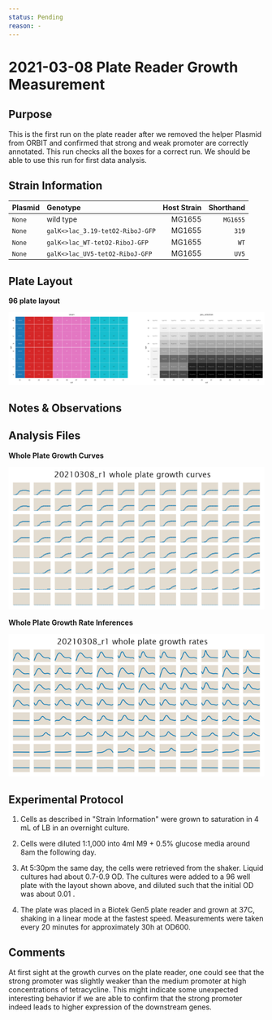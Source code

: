```yaml
---
status: Pending
reason: -
---
```


# 2021-03-08 Plate Reader Growth Measurement

## Purpose
This is the first run on the plate reader after we removed the helper Plasmid from ORBIT and confirmed that strong and weak promoter are correctly annotated. This run checks all the boxes for a correct run. We should be able to use this run for first data analysis.

## Strain Information

| Plasmid | Genotype | Host Strain | Shorthand |
| :------ | :------- | ----------: | --------: |
| `None`| wild type |  MG1655 |`MG1655` |
| `None`| `galK<>lac_3.19-tetO2-RiboJ-GFP` |  MG1655 |`319` |
| `None`| `galK<>lac_WT-tetO2-RiboJ-GFP` |  MG1655 |`WT` |
| `None`| `galK<>lac_UV5-tetO2-RiboJ-GFP` |  MG1655 |`UV5` |

## Plate Layout

**96 plate layout**

![plate layout](output/plate_layout.png)


## Notes & Observations


## Analysis Files

**Whole Plate Growth Curves**

![plate layout](output/growth_plate_summary.png)

**Whole Plate Growth Rate Inferences**

![plate layout](output/growth_rate_summary.png)

## Experimental Protocol

1. Cells as described in "Strain Information" were grown to saturation in 4 mL
of LB in an overnight culture.

2. Cells were diluted 1:1,000 into 4ml M9 + 0.5% glucose media around 8am the following day.

3. At 5:30pm the same day, the cells were retrieved from the shaker. Liquid cultures had about 0.7-0.9 OD. The cultures were added
to a 96 well plate with the layout shown above, and diluted such that the initial OD was about 0.01 .

4. The plate was placed in a Biotek Gen5 plate reader and grown at 37C, shaking
in a linear mode at the fastest speed. Measurements were taken every 20 minutes
for approximately 30h at OD600.


## Comments
At first sight at the growth curves on the plate reader, one could see that the strong promoter was slightly weaker than the medium promoter at high concentrations of tetracycline. This might indicate some unexpected interesting behavior if we are able to confirm that the strong promoter indeed leads to higher expression of the downstream genes.